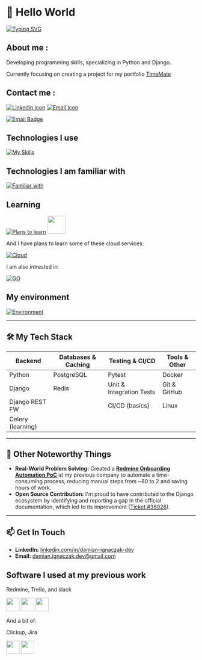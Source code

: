 <!-- Greeting section -->
# 👋 Hello World

[![Typing SVG](https://readme-typing-svg.demolab.com?font=Space+Mono&pause=1000&color=3A41E4&width=435&lines=Hi+stranger+!;Welcome+to+my+profile;I'm+Damian%2C+Junior+Backend+Developer+;+from+Konin+Poland+)](https://git.io/typing-svg)

<!-- About me section -->
## About me :  
 Developing programming skills, specializing in Python and Django. 
 
 Currently focusing on creating a project for my portfolio [TimeMate](https://github.com/vaqMAD/TimeMate)

 
 ## Contact me : 
  [![Linkedin Icon](https://skillicons.dev/icons?i=linkedin)](https://www.linkedin.com/in/damian-ignaczak-a5a403320/) [![Email Icon](https://skillicons.dev/icons?i=gmail)](mailto:vaqowski@gmail.com) 
  
  [![Email Badge](https://img.shields.io/badge/vaqowski%40gmail.com-%23EA4335?style=for-the-badge&logo=gmail&logoColor=white)](mailto:vaqowski@gmail.com)

<!-- Techstack section -->
## Technologies I use
 [![My Skills](https://skillicons.dev/icons?i=py,django,postgres,git,github,docker,linux)]()

## Technologies I am familiar with 
 [![Familiar with](https://skillicons.dev/icons?i=flask,html,css)]()

<!-- Plans to learn section -->
## Learning
 [![Plans to learn](https://skillicons.dev/icons?i=redis)]() <span> <img height="48" width="48" src="https://cdn.simpleicons.org/celery"/> </span>


 And I have plans to learn some of these cloud services:
 
 [![Cloud](https://skillicons.dev/icons?i=aws,azure,gcp)]()
 
 I am also intrested in:  
 
 [![GO](https://skillicons.dev/icons?i=go)]()

## My environment 
 [![Environment](https://skillicons.dev/icons?i=pycharm,notion,vscode,windows)]()


---

## 🛠️ My Tech Stack

| Backend        | Databases & Caching | Testing & CI/CD          | Tools & Other       |
| -------------- | ------------------- | ------------------------ | ------------------- |
| Python         | PostgreSQL          | Pytest                   | Docker              |
| Django         | Redis               | Unit & Integration Tests | Git & GitHub        |
| Django REST FW |                     | CI/CD (basics)           | Linux               |
| Celery (learning) |                  |                          |                     |

---

## 🌱 Other Noteworthy Things

* **Real-World Problem Solving:** Created a **[Redmine Onboarding Automation PoC](https://github.com/vaqMAD/Redmine_Onboarding_Automation_PoC)** at my previous company to automate a time-consuming process, reducing manual steps from ~80 to 2 and saving hours of work.
* **Open Source Contribution:** I'm proud to have contributed to the Django ecosystem by identifying and reporting a gap in the official documentation, which led to its improvement ([Ticket #36026](https://code.djangoproject.com/ticket/36026)).

---

## 📫 Get In Touch

* **LinkedIn:** [linkedin.com/in/damian-ignaczak-dev](https://www.linkedin.com/in/damian-ignaczak-dev)
* **Email:** damian.ignaczak.dev@gmail.com


<!-- Greeting section -->
## Software I used at my previous work

Redmine, Trello, and slack


<span><img height="35" width="35" src="https://cdn.simpleicons.org/redmine"/></span>
<span><img height="35" width="35" src="https://cdn.simpleicons.org/trello"/></span>
<span><img height="35" width="35" src="https://cdn.simpleicons.org/slack"/></span>

  
 And a bit of:
 
 Clickup, Jira

 
 <span><img height="35" width="35" src="https://cdn.simpleicons.org/clickup"/></span>
 <span><img height="35" width="35" src="https://cdn.simpleicons.org/jira"/></span>
